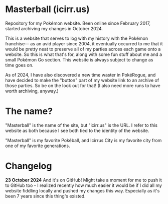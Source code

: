# Masterball (icirr.us)

Repository for my Pok&eacute;mon website. Been online since February 2017, started archiving my changes in October 2024.

This is a website that serves to log with my history with the Pok&eacute;mon franchise&mdash; as an avid player since 2004, it eventually occurred to me that it would be pretty neat to preserve all of my parties across each game onto a website. So this is what that's for, along with some fun stuff about me and a small Pok&eacute;mon Go section. This website is always subject to change as time goes on.

As of 2024, I have also discovered a new time waster in Pok&eacute;Rogue, and have decided to make the "button" part of my website link to an archive of those parties. So be on the look out for that! (I also need more runs to have worth archiving, anyway.)

# The name?

"Masterball" is the name of the site, but "icirr.us" is the URL. I refer to this website as both because I see both tied to the identity of the website. 

"Masterball" is my favorite Pok&eacute;ball, and Icirrus City is my favorite city from one of my favorite generations.

# Changelog

**23 October 2024** And it's on GitHub! Might take a moment for me to push it to GitHub too - I realized recently how much easier it would be if I did all my website fiddling locally and pushed my changes this way. Especially as it's been 7 years since this thing's existed.